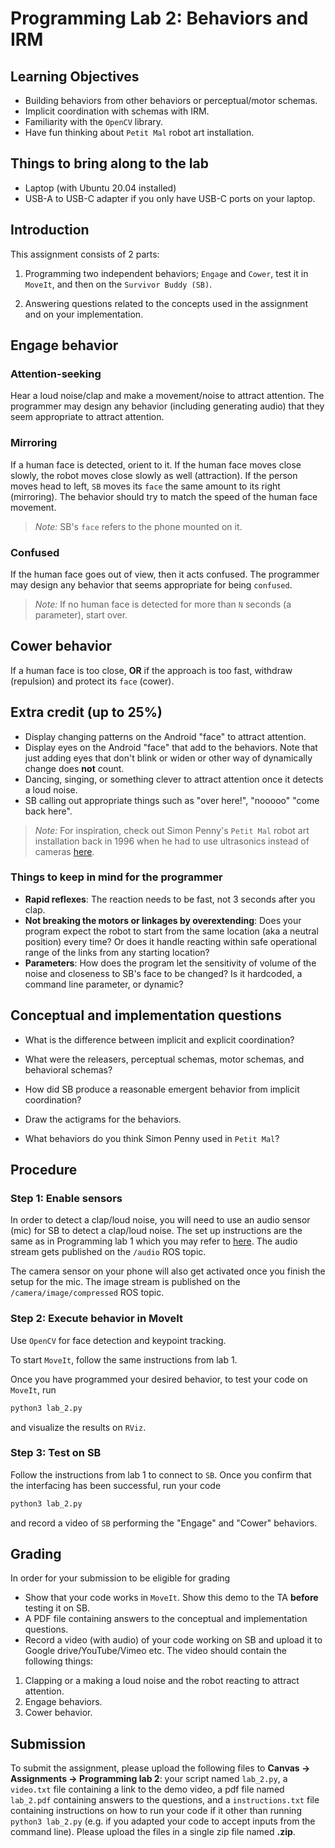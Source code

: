 # Programming Lab 2: Behaviors and IRM

## Learning Objectives

- Building behaviors from other behaviors or perceptual/motor schemas.
- Implicit coordination with schemas with IRM.
- Familiarity with the `OpenCV` library.
- Have fun thinking about `Petit Mal` robot art installation.

## Things to bring along to the lab

- Laptop (with Ubuntu 20.04 installed)
- USB-A to USB-C adapter if you only have USB-C ports on your laptop.

## Introduction

This assignment consists of 2 parts:

1. Programming two independent behaviors; `Engage` and `Cower`, test it in `MoveIt`, and then on the `Survivor Buddy (SB)`.

2. Answering questions related to the concepts used in the assignment and on your implementation.

## Engage behavior

### Attention-seeking

Hear a loud noise/clap and make a movement/noise to attract attention. The programmer may design any behavior (including generating audio) that they seem appropriate to attract attention.

### Mirroring

If a human face is detected, orient to it. If the human face moves close slowly, the robot moves close slowly as well (attraction). If the person moves head to left, `SB` moves its `face` the same amount to its right (mirroring). The behavior should try to match the speed of the human face movement.

> _Note:_ SB's `face` refers to the phone mounted on it. 

### Confused

If the human face goes out of view, then it acts confused. The programmer may design any behavior that seems appropriate for being `confused`.

> _Note:_ If no human face is detected for more than `N` seconds (a parameter), start over.

## Cower behavior

If a human face is too close, **OR** if the approach is too fast, withdraw (repulsion) and protect its `face` (cower).

## Extra credit (up to 25%)

- Display changing patterns on the Android "face" to attract attention.
- Display eyes on the Android "face" that add to the behaviors. Note that just adding eyes that don't blink or widen or other way of dynamically change does **not** count.
- Dancing, singing, or something clever to attract attention once it detects a loud noise.
- SB calling out appropriate things such as "over here!", "nooooo" "come back here".

> _Note:_ For inspiration, check out Simon Penny's `Petit Mal` robot art installation back in 1996 when he had to use ultrasonics instead of cameras [here](https://simonpenny.net/works/petitmal.html).

### Things to keep in mind for the programmer

- **Rapid reflexes**: The reaction needs to be fast, not 3 seconds after you clap.
- **Not breaking the motors or linkages by overextending**: Does your program expect the robot to start from the same location (aka a neutral position) every time? Or does it handle reacting within safe operational range of the links from any starting location?
- **Parameters**: How does the program let the sensitivity of volume of the noise and closeness to SB's face to be changed? Is it hardcoded, a command line parameter, or dynamic?


## Conceptual and implementation questions

- What is the difference between implicit and explicit coordination?

- What were the releasers, perceptual schemas, motor schemas, and
behavioral schemas?

- How did SB produce a reasonable emergent behavior from implicit
coordination?

- Draw the actigrams for the behaviors.

- What behaviors do you think Simon Penny used in `Petit Mal`? 


## Procedure

### Step 1: Enable sensors

In order to detect a clap/loud noise, you will need to use an audio sensor (mic) for SB to detect a clap/loud noise. The set up instructions are the same as in Programming lab 1 which you may refer to [here](https://github.com/yashas-salankimatt/sb_master_repo/blob/master/survivorbuddy_ros/lab_assignments/csce635_lab_1.md). The audio stream gets published on the `/audio` ROS topic.

The camera sensor on your phone will also get activated once you finish the setup for the mic. The image stream is published on the `/camera/image/compressed` ROS topic.


### Step 2: Execute behavior in MoveIt

Use `OpenCV` for face detection and keypoint tracking.

To start `MoveIt`, follow the same instructions from lab 1.

Once you have programmed your desired behavior, to test your code on `MoveIt`, run

```python
python3 lab_2.py
```

and visualize the results on `RViz`.


### Step 3: Test on SB

Follow the instructions from lab 1 to connect to `SB`. Once you confirm that the interfacing has been successful, run your code

```python
python3 lab_2.py
```

and record a video of `SB` performing the "Engage" and "Cower" behaviors.

## Grading

In order for your submission to be eligible for grading

- Show that your code works in `MoveIt`. Show this demo to the TA **before** testing it on SB.
- A PDF file containing answers to the conceptual and implementation questions.
- Record a video (with audio) of your code working on SB and upload it to Google drive/YouTube/Vimeo etc. The video should contain the following things:
1. Clapping or a making a loud noise and the robot reacting to attract attention.
2. Engage behaviors.
4. Cower behavior.

## Submission

To submit the assignment, please upload the following files to **Canvas -> Assignments -> Programming lab 2**: your script named `lab_2.py`, a `video.txt` file containing a link to the demo video, a pdf file named `lab_2.pdf` containing answers to the questions, and a `instructions.txt` file containing instructions on how to run your code if it other than running `python3 lab_2.py` (e.g. if you adapted your code to accept inputs from the command line). Please upload the files in a single zip file named **<your UIN>.zip**.
